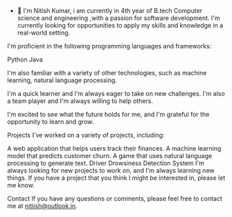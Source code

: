 - 👋  I'm Nitish Kumar, i am currently in 4th year of B.tech Computer science and engineering ,with a passion for software development. I'm currently looking for opportunities to apply my skills and knowledge in a real-world setting.

I'm proficient in the following programming languages and frameworks:

Python
Java

I'm also familiar with a variety of other technologies, such as machine learning, natural language processing.

I'm a quick learner and I'm always eager to take on new challenges. I'm also a team player and I'm always willing to help others.

I'm excited to see what the future holds for me, and I'm grateful for the opportunity to learn and grow.

Projects
I've worked on a variety of projects, including:

A web application that helps users track their finances.
A machine learning model that predicts customer churn.
A game that uses natural language processing to generate text.
Driver Drowsiness Detection System
I'm always looking for new projects to work on, and I'm always learning new things. If you have a project that you think I might be interested in, please let me know.

Contact
If you have any questions or comments, please feel free to contact me at nitiish@outlook.in.
